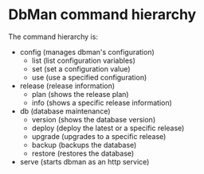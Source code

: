 # DbMan command hierarchy

The command hierarchy is:

- config (manages dbman's configuration)
    - list (list configuration variables)
    - set (set a configuration value)
    - use (use a specified configuration)
- release (release information)
    - plan (shows the release plan)
    - info (shows a specific release information)
- db (database maintenance)
    - version (shows the database version)
    - deploy (deploy the latest or a specific release)
    - upgrade (upgrades to a specific release)
    - backup (backups the database)
    - restore (restores the database)
- serve (starts dbman as an http service)

